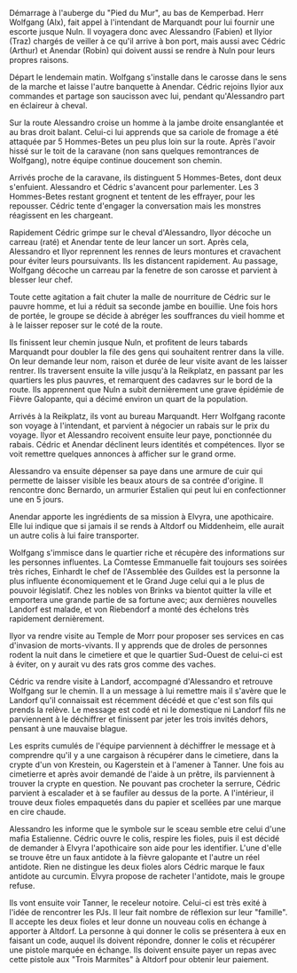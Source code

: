 Démarrage à l'auberge du "Pied du Mur", au bas de Kemperbad. Herr Wolfgang
(Alx), fait appel à l'intendant de Marquandt pour lui fournir une escorte
jusque Nuln. Il voyagera donc avec Alessandro (Fabien) et Ilyior (Traz) chargés
de veiller à ce qu'il arrive à bon port, mais aussi avec Cédric (Arthur) et
Anendar (Robin) qui doivent aussi se rendre à Nuln pour leurs propres raisons.

Départ le lendemain matin. Wolfgang s'installe dans le carosse dans le sens de
la marche et laisse l'autre banquette à Anendar. Cédric rejoins Ilyior aux
commandes et partage son saucisson avec lui, pendant qu'Alessandro part en
éclaireur à cheval.

Sur la route Alessandro croise un homme à la jambe droite ensanglantée et au
bras droit balant. Celui-ci lui apprends que sa cariole de fromage a été
attaquée par 5 Hommes-Betes un peu plus loin sur la route. Après l'avoir hissé
sur le toit de la caravane (non sans quelques remontrances de Wolfgang), notre
équipe continue doucement son chemin.

Arrivés proche de la caravane, ils distinguent 5 Hommes-Betes, dont deux
s'enfuient. Alessandro et Cédric s'avancent pour parlementer. Les 3 Hommes-Betes
restant grognent et tentent de les effrayer, pour les repousser.  Cédric tente
d'engager la conversation mais les monstres réagissent en les chargeant.

Rapidement Cédric grimpe sur le cheval d'Alessandro, Ilyor décoche un carreau
(raté) et Anendar tente de leur lancer un sort. Après cela, Alessandro et Ilyor
reprennent les rennes de leurs montures et cravachent pour éviter leurs
poursuivants. Ils les distancent rapidement. Au passage, Wolfgang décoche un
carreau par la fenetre de son carosse et parvient à blesser leur chef.

Toute cette agitation a fait chuter la malle de nourriture de Cédric sur le
pauvre homme, et lui a réduit sa seconde jambe en bouillie. Une fois hors de
portée, le groupe se décide à abréger les souffrances du vieil homme et à le
laisser reposer sur le coté de la route.

Ils finissent leur chemin jusque Nuln, et profitent de leurs tabards Marquandt
pour doubler la file des gens qui souhaitent rentrer dans la ville. On leur
demande leur nom, raison et durée de leur visite avant de les laisser rentrer.
Ils traversent ensuite la ville jusqu'à la Reikplatz, en passant par les
quartiers les plus pauvres, et remarquent des cadavres sur le bord de la route.
Ils apprennent que Nuln a subit dernièrement une grave épidémie de Fièvre
Galopante, qui a décimé environ un quart de la population.

Arrivés à la Reikplatz, ils vont au bureau Marquandt. Herr Wolfgang raconte son
voyage à l'intendant, et parvient à négocier un rabais sur le prix du voyage.
Ilyor et Alessandro recoivent ensuite leur paye, ponctionnée du rabais. Cédric
et Anendar déclinent leurs identités et compétences. Ilyor se voit remettre
quelques annonces à afficher sur le grand orme.

Alessandro va ensuite dépenser sa paye dans une armure de cuir qui permette de
laisser visible les beaux atours de sa contrée d'origine. Il rencontre donc
Bernardo, un armurier Estalien qui peut lui en confectionner une en 5 jours.

Anendar apporte les ingrédients de sa mission à Elvyra, une apothicaire. Elle
lui indique que si jamais il se rends à Altdorf ou Middenheim, elle aurait un
autre colis à lui faire transporter.

Wolfgang s'immisce dans le quartier riche et récupère des informations sur les
personnes influentes. La Comtesse Emmanuelle fait toujours ses soirées très
riches, Einhardt le chef de l'Assemblée des Guildes est la personne la plus
influente économiquement et le Grand Juge celui qui a le plus de pouvoir
législatif. Chez les nobles von Brinks va bientot quitter la ville et emportera
une grande partie de sa fortune avec; aux dernières nouvelles Landorf est
malade, et von Riebendorf a monté des échelons très rapidement dernièrement.

Ilyor va rendre visite au Temple de Morr pour proposer ses services en cas
d'invasion de morts-vivants. Il y apprends que de droles de personnes rodent la
nuit dans le cimetiere et que le quartier Sud-Ouest de celui-ci est
à éviter, on y aurait vu des rats gros comme des vaches.

Cédric va rendre visite à Landorf, accompagné d'Alessandro et retrouve Wolfgang
sur le chemin. Il a un message à lui remettre mais il s'avère que le Landorf
qu'il connaissait est récemment décédé et que c'est son fils qui prends la
relève. Le message est codé et ni le domestique ni Landorf fils ne parviennent
à le déchiffrer et finissent par jeter les trois invités dehors, pensant à une
mauvaise blague.

Les esprits cumulés de l'équipe parviennent à déchiffrer le message et
à comprendre qu'il y a une cargaison à récupérer dans le cimetiere, dans la
crypte d'un von Krestein, ou Kagerstein et à l'amener à Tanner. Une fois au
cimetierre et après avoir demandé de l'aide à un prêtre, ils parviennent
à trouver la crypte en question.  Ne pouvant pas crocheter la serrure, Cédric
parvient à escalader et à se faufiler au dessus de la porte. A l'intérieur, il
trouve deux fioles empaquetés dans du papier et scellées par une marque en cire
chaude.

Alessandro les informe que le symbole sur le sceau semble etre celui d'une
mafia Estalienne. Cédric ouvre le colis, respire les fioles, puis il est décidé
de demander à Elvyra l'apothicaire son aide pour les identifier. L'une d'elle
se trouve être un faux antidote à la fièvre galopante et l'autre un réel
antidote. Rien ne distingue les deux fioles alors Cédric marque le faux
antidote au curcumin. Elvyra propose de racheter l'antidote, mais le groupe
refuse.

Ils vont ensuite voir Tanner, le receleur notoire. Celui-ci est très exité
à l'idée de rencontrer les PJs. Il leur fait nombre de réflexion sur leur
"famille". Il accepte les deux fioles et leur donne un nouveau colis en échange
à apporter à Altdorf. La personne à qui donner le colis se présentera à eux en
faisant un code, auquel ils doivent répondre, donner le colis et récupérer une
pistole marquée en échange. Ils doivent ensuite payer un repas avec cette
pistole aux "Trois Marmites" à Altdorf pour obtenir leur paiement.


